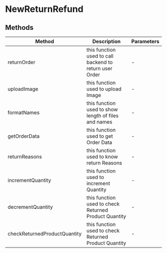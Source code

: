 # NewReturnRefund

## Methods

<!-- @vuese:NewReturnRefund:methods:start -->
|Method|Description|Parameters|
|---|---|---|
|returnOrder|this function used to call backend to return user Order|-|
|uploadImage|this function used to upload Image|-|
|formatNames|this function used to show length of files and names|-|
|getOrderData|this function used to get Order Data|-|
|returnReasons|this function used to know return Reasons|-|
|incrementQuantity|this function used to increment Quantity|-|
|decrementQuantity|this function used to check Returned Product Quantity|-|
|checkReturnedProductQuantity|this function used to check Returned Product Quantity|-|

<!-- @vuese:NewReturnRefund:methods:end -->


